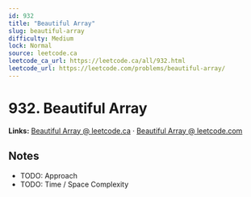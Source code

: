 ```yaml
--- 
id: 932
title: "Beautiful Array"
slug: beautiful-array
difficulty: Medium
lock: Normal
source: leetcode.ca
leetcode_ca_url: https://leetcode.ca/all/932.html
leetcode_url: https://leetcode.com/problems/beautiful-array/
---
```


# 932. Beautiful Array

**Links:** [Beautiful Array @ leetcode.ca](https://leetcode.ca/all/932.html) · [Beautiful Array @ leetcode.com](https://leetcode.com/problems/beautiful-array/)

## Notes
- TODO: Approach
- TODO: Time / Space Complexity

